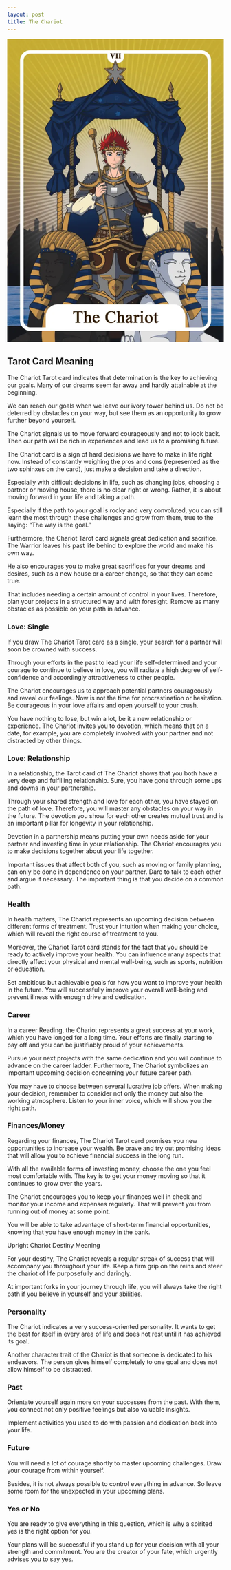 ```yaml
---
layout: post
title: The Chariot
---
```


![](../images/7-The-Chairot-Tarot-Card-Meaning.webp)

## Tarot Card Meaning
The Chariot Tarot card indicates that determination is the key to achieving our goals. Many of our dreams seem far away and hardly attainable at the beginning.

We can reach our goals when we leave our ivory tower behind us. Do not be deterred by obstacles on your way, but see them as an opportunity to grow further beyond yourself.

The Chariot signals us to move forward courageously and not to look back. Then our path will be rich in experiences and lead us to a promising future.

The Chariot card is a sign of hard decisions we have to make in life right now. Instead of constantly weighing the pros and cons (represented as the two sphinxes on the card), just make a decision and take a direction.

Especially with difficult decisions in life, such as changing jobs, choosing a partner or moving house, there is no clear right or wrong. Rather, it is about moving forward in your life and taking a path.

Especially if the path to your goal is rocky and very convoluted, you can still learn the most through these challenges and grow from them, true to the saying: “The way is the goal.”

Furthermore, the Chariot Tarot card signals great dedication and sacrifice. The Warrior leaves his past life behind to explore the world and make his own way.

He also encourages you to make great sacrifices for your dreams and desires, such as a new house or a career change, so that they can come true.

That includes needing a certain amount of control in your lives. Therefore, plan your projects in a structured way and with foresight. Remove as many obstacles as possible on your path in advance.


### Love: Single
If you draw The Chariot Tarot card as a single, your search for a partner will soon be crowned with success.

Through your efforts in the past to lead your life self-determined and your courage to continue to believe in love, you will radiate a high degree of self-confidence and accordingly attractiveness to other people.

The Chariot encourages us to approach potential partners courageously and reveal our feelings. Now is not the time for procrastination or hesitation. Be courageous in your love affairs and open yourself to your crush.

You have nothing to lose, but win a lot, be it a new relationship or experience. The Chariot invites you to devotion, which means that on a date, for example, you are completely involved with your partner and not distracted by other things.

### Love: Relationship
In a relationship, the Tarot card of The Chariot shows that you both have a very deep and fulfilling relationship. Sure, you have gone through some ups and downs in your partnership.

Through your shared strength and love for each other, you have stayed on the path of love. Therefore, you will master any obstacles on your way in the future. The devotion you show for each other creates mutual trust and is an important pillar for longevity in your relationship.

Devotion in a partnership means putting your own needs aside for your partner and investing time in your relationship. The Chariot encourages you to make decisions together about your life together.

Important issues that affect both of you, such as moving or family planning, can only be done in dependence on your partner. Dare to talk to each other and argue if necessary. The important thing is that you decide on a common path.


### Health

In health matters, The Chariot represents an upcoming decision between different forms of treatment. Trust your intuition when making your choice, which will reveal the right course of treatment to you.

Moreover, the Chariot Tarot card stands for the fact that you should be ready to actively improve your health. You can influence many aspects that directly affect your physical and mental well-being, such as sports, nutrition or education.

Set ambitious but achievable goals for how you want to improve your health in the future. You will successfully improve your overall well-being and prevent illness with enough drive and dedication.


### Career

In a career Reading, the Chariot represents a great success at your work, which you have longed for a long time. Your efforts are finally starting to pay off and you can be justifiably proud of your achievements.

Pursue your next projects with the same dedication and you will continue to advance on the career ladder. Furthermore, The Chariot symbolizes an important upcoming decision concerning your future career path.

You may have to choose between several lucrative job offers. When making your decision, remember to consider not only the money but also the working atmosphere. Listen to your inner voice, which will show you the right path.


### Finances/Money

Regarding your finances, The Chariot Tarot card promises you new opportunities to increase your wealth. Be brave and try out promising ideas that will allow you to achieve financial success in the long run.

With all the available forms of investing money, choose the one you feel most comfortable with. The key is to get your money moving so that it continues to grow over the years.

The Chariot encourages you to keep your finances well in check and monitor your income and expenses regularly. That will prevent you from running out of money at some point.

You will be able to take advantage of short-term financial opportunities, knowing that you have enough money in the bank.


Upright Chariot Destiny Meaning

For your destiny, The Chariot reveals a regular streak of success that will accompany you throughout your life. Keep a firm grip on the reins and steer the chariot of life purposefully and daringly.

At important forks in your journey through life, you will always take the right path if you believe in yourself and your abilities.


### Personality
The Chariot indicates a very success-oriented personality. It wants to get the best for itself in every area of life and does not rest until it has achieved its goal.

Another character trait of the Chariot is that someone is dedicated to his endeavors. The person gives himself completely to one goal and does not allow himself to be distracted.

### Past
Orientate yourself again more on your successes from the past. With them, you connect not only positive feelings but also valuable insights.

Implement activities you used to do with passion and dedication back into your life.

### Future
You will need a lot of courage shortly to master upcoming challenges. Draw your courage from within yourself.

Besides, it is not always possible to control everything in advance. So leave some room for the unexpected in your upcoming plans.

### Yes or No
You are ready to give everything in this question, which is why a spirited yes is the right option for you.

Your plans will be successful if you stand up for your decision with all your strength and commitment. You are the creator of your fate, which urgently advises you to say yes.